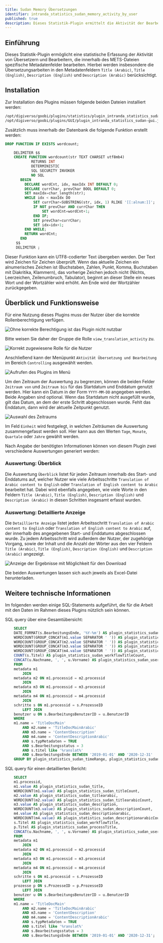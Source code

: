 ```yaml
---
title: Sudan Memory Übersetzungen
identifier: intranda_statistics_sudan_memory_activity_by_user
published: true
description: Dieses Statistik-Plugin ermittelt die Aktivität der Bearbeitungen von Übersetzungen innerhalb spezifischer Metadatenfelder.
---
```

## Einführung
Dieses Statistik-Plugin ermöglicht eine statistische Erfassung der Aktivität von Übersetzern und Bearbeitern, die innerhalb des METS-Dateien spezifische Metadatenfelder bearbeiten. Hierbei werden insbesondere die Übersetzungsarbeiten in den Metadatenfeldern `Title (Arabic)`, `Title (English)`, `Description (English)` und `Description (Arabic)` berücksichtigt.


## Installation
Zur Installation des Plugins müssen folgende beiden Dateien installiert werden:

```bash
/opt/digiverso/goobi/plugins/statistics/plugin_intranda_statistics_sudan-base.jar
/opt/digiverso/goobi/plugins/GUI/plugin_intranda_statistics_sudan-gui.jar
```

Zusätzlich muss innerhalb der Datenbank die folgende Funktion erstellt werden:

```sql
DROP FUNCTION IF EXISTS wordcount;

    DELIMITER $$
    CREATE FUNCTION wordcount(str TEXT CHARSET utf8mb4)
            RETURNS INT
            DETERMINISTIC
            SQL SECURITY INVOKER
            NO SQL
       BEGIN
         DECLARE wordCnt, idx, maxIdx INT DEFAULT 0;
         DECLARE currChar, prevChar BOOL DEFAULT 0;
         SET maxIdx=char_length(str);
         WHILE idx < maxIdx DO
             SET currChar=SUBSTRING(str, idx, 1) RLIKE '[[:alnum:]]';
             IF NOT prevChar AND currChar THEN
                 SET wordCnt=wordCnt+1;
             END IF;
             SET prevChar=currChar;
             SET idx=idx+1;
         END WHILE;
         RETURN wordCnt;
       END
     $$
     DELIMITER ;
```

Dieser Funktion kann ein UTF8-codierter Text übergeben werden. Der Text wird Zeichen für Zeichen überprüft. Wenn das aktuelle Zeichen ein alnumerisches Zeichen ist (Buchstaben, Zahlen, Punkt, Komma, Buchstaben mit Diakritika, Klammern), das vorherige Zeichen jedoch nicht (Nichts, Leerzeichen, Zeilenumbruch, Tabulator), beginnt an dieser Stelle ein neues Wort und der Wortzähler wird erhöht. Am Ende wird der Wortzähler zurückgegeben.


## Überblick und Funktionsweise
Für eine Nutzung dieses Plugins muss der Nutzer über die korrekte Rollenberechtigung verfügen.

![Ohne korrekte Berechtigung ist das Plugin nicht nutzbar](screen1_de.png)

Bitte weisen Sie daher der Gruppe die Rolle `view_translation_activity` zu.

![Korrekt zugewiesene Rolle für die Nutzer](screen2_de.png)

Anschließend kann der Menüpunkt `Aktivität Übersetzung und Bearbeitung` im Bereich `Controlling` ausgewählt werden.

![Aufrufen des Plugins im Menü](screen3_de.png)

Um den Zeitraum der Auswertung zu begrenzen, können die beiden Felder `Zeitraum von` und `Zeitraum bis` für das Startdatum und Enddatum genutzt werden. Hier kann ein Datum in der Form `YYYY-MM-DD` angegeben werden. Beide Angaben sind optional. Wenn das Startdatum nicht ausgefüllt wurde, gilt das Datum, an dem der erste Schritt abgeschlossen wurde. Fehlt das Enddatum, dann wird der aktuelle Zeitpunkt genutzt.

![Auswahl des Zeitraums](screen4_de.png)

Im Feld `Einheit` wird festgelegt, in welchen Zeiträumen die Auswertung zusammengefasst werden soll. Hier kann aus den Werten `Tage`, `Monate`, `Quartale` oder `Jahre` gewählt werden.

Nach Angabe der benötigten Informationen können von diesem Plugin zwei verschiedene Auswertungen generiert werden:


### Auswertung: Überblick
Die Auswertung `Überblick` listet für jeden Zeitraum innerhalb des Start- und Enddatums auf, welcher Nutzer wie viele Arbeitsschritte `Translation of Arabic content to English` oder `Translation of English content to Arabic` bearbeitet hat. Dabei wird ebenfalls angegeben, wie viele Worte in den Feldern `Title (Arabic)`, `Title (English)`, `Description (English)` und `Description (Arabic)` in diesen Schritten insgesamt erfasst wurden.


### Auswertung: Detaillierte Anzeige
Die `Detaillierte Anzeige` listet jeden Arbeitsschritt `Translation of Arabic content to English` oder `Translation of English content to Arabic` auf, der innerhalb des angegebenen Start- und Enddatums abgeschlossen wurde. Zu jedem Arbeitsschritt wird außerdem der Nutzer, der zugehörige Vorgang, sowie der Inhalt und die Anzahl der Wörter aus den vier Feldern `Title (Arabic)`, `Title (English)`, `Description (English)` und `Description (Arabic)` angezeigt.

![Anzeige der Ergebnisse mit Möglichkeit für den Download](screen5_de.png)

Die beiden Auswertungen lassen sich auch jeweils als Excel-Datei herunterladen.


## Weitere technische Informationen
Im folgenden werden einige SQL-Statements aufgeführt, die für die Arbeit mit den Daten im Rahmen dieses Plugins nützlich sein können.

SQL query über eine Gesamtübersicht:

```sql
    SELECT
    DATE_FORMAT(s.BearbeitungsEnde, '%Y-%m') AS plugin_statistics_sudan_timeRange,
    WORDCOUNT(GROUP_CONCAT(m1.value SEPARATOR ' ')) AS plugin_statistics_sudan_titleCount,
    WORDCOUNT(GROUP_CONCAT(m2.value SEPARATOR ' ')) AS plugin_statistics_sudan_titlearabicCount,
    WORDCOUNT(GROUP_CONCAT(m3.value SEPARATOR ' ')) AS plugin_statistics_sudan_descriptionCount,
    WORDCOUNT(GROUP_CONCAT(m4.value SEPARATOR ' ')) AS plugin_statistics_sudan_descriptionarabicCount,
    COUNT(s.Titel) AS plugin_statistics_sudan_workflowTitleCount,
    CONCAT(u.Nachname, ', ', u.Vorname) AS plugin_statistics_sudan_userName
    FROM
    metadata m1
        JOIN
    metadata m2 ON m1.processid = m2.processid
        JOIN
    metadata m3 ON m1.processid = m3.processid
        JOIN
    metadata m4 ON m1.processid = m4.processid
        JOIN
    schritte s ON m1.processid = s.ProzesseID
        LEFT JOIN
    benutzer u ON s.BearbeitungsBenutzerID = u.BenutzerID
    WHERE
    m1.name = 'TitleDocMain'
        AND m2.name = 'TitleDocMainArabic'
        AND m3.name = 'ContentDescription'
        AND m4.name = 'ContentDescriptionArabic'
        AND s.typMetadaten = TRUE
        AND s.Bearbeitungsstatus = 3
        AND s.titel like '%ranslat%'
        AND s.BearbeitungsEnde BETWEEN '2019-01-01' AND '2020-12-31'
    GROUP BY plugin_statistics_sudan_timeRange, plugin_statistics_sudan_userName;
```

SQL query für einen detaillierten Bericht:

```sql
    SELECT
    m1.processid,
    m1.value AS plugin_statistics_sudan_title,
    WORDCOUNT(m1.value) AS plugin_statistics_sudan_titleCount,
    m2.value AS plugin_statistics_sudan_titlearabic,
    WORDCOUNT(m2.value) AS plugin_statistics_sudan_titlearabicCount,
    m3.value AS plugin_statistics_sudan_description,
    WORDCOUNT(m3.value) AS plugin_statistics_sudan_descriptionCount,
    m4.value AS plugin_statistics_sudan_descriptionarabic,
    WORDCOUNT(m4.value) AS plugin_statistics_sudan_descriptionarabicCount,
    s.Titel AS plugin_statistics_sudan_workflowTitle,
    p.Titel AS plugin_statistics_sudan_processTitle,
    CONCAT(u.Nachname, ', ', u.Vorname) AS plugin_statistics_sudan_userName
    FROM
    metadata m1
        JOIN
    metadata m2 ON m1.processid = m2.processid
        JOIN
    metadata m3 ON m1.processid = m3.processid
        JOIN
    metadata m4 ON m1.processid = m4.processid
        JOIN
    schritte s ON m1.processid = s.ProzesseID
        LEFT JOIN
    prozesse p ON s.ProzesseID = p.ProzesseID
        LEFT JOIN
    benutzer u ON s.BearbeitungsBenutzerID = u.BenutzerID
    WHERE
    m1.name = 'TitleDocMain'
        AND m2.name = 'TitleDocMainArabic'
        AND m3.name = 'ContentDescription'
        AND m4.name = 'ContentDescriptionArabic'
        AND s.typMetadaten = TRUE
        AND s.titel like '%ranslat%'
        AND s.Bearbeitungsstatus = 3
        AND s.BearbeitungsEnde BETWEEN '2019-01-01' AND '2020-12-31';
```
